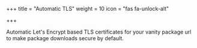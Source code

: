 +++
title = "Automatic TLS"
weight = 10
icon = "fas fa-unlock-alt"

+++

Automatic Let's Encrypt based TLS certificates for your vanity package url to make package downloads secure by default.
